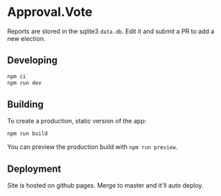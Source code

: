 # Approval.Vote

Reports are stored in the sqlite3 `data.db`. Edit it and submit a PR to add a new election.

## Developing

```bash
npm ci
npm run dev
```

## Building

To create a production, static version of the app:

```bash
npm run build
```

You can preview the production build with `npm run preview`.

## Deployment

Site is hosted on github pages. Merge to master and it'll auto deploy.
